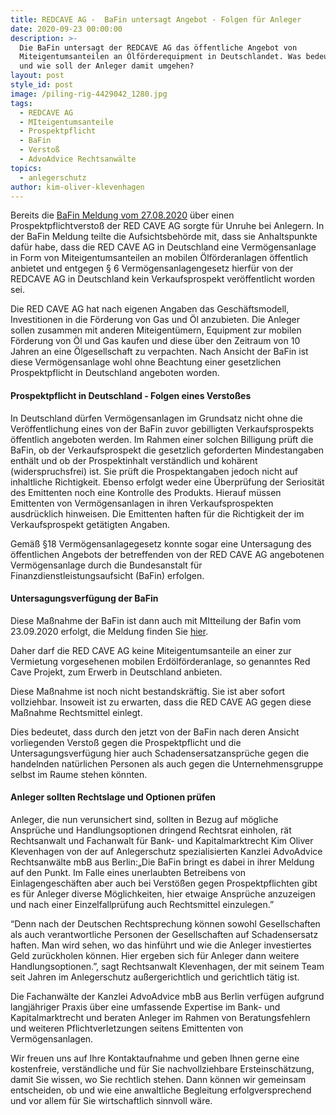 ```yaml
---
title: REDCAVE AG -  BaFin untersagt Angebot - Folgen für Anleger
date: 2020-09-23 00:00:00
description: >-
  Die BaFin untersagt der REDCAVE AG das öffentliche Angebot von
  Miteigentumsanteilen an Ölförderequipment in Deutschlandet. Was bedeutet das
  und wie soll der Anleger damit umgehen?
layout: post
style_id: post
image: /piling-rig-4429042_1280.jpg
tags:
  - REDCAVE AG
  - MIteigentumsanteile
  - Prospektpflicht
  - BaFin
  - Verstoß
  - AdvoAdvice Rechtsanwälte
topics:
  - anlegerschutz
author: kim-oliver-klevenhagen
---
```


Bereits die [BaFin Meldung vom 27.08.2020](https://www.bafin.de/SharedDocs/Veroeffentlichungen/DE/Verbrauchermitteilung/weitere/2020/meldung_200827_Red_Cave_AG.html)&nbsp;über einen Prospektpflichtversto&szlig; der RED CAVE AG sorgte für Unruhe bei Anlegern. In der BaFin Meldung teilte die Aufsichtsbehörde mit, dass sie Anhaltspunkte dafür habe, dass die RED CAVE AG in Deutschland eine Vermögensanlage in Form von Miteigentumsanteilen an mobilen Ölförderanlagen öffentlich anbietet und entgegen &sect; 6 Vermögensanlagengesetz hierfür von der REDCAVE AG in Deutschland kein Verkaufsprospekt veröffentlicht worden sei.

Die RED CAVE AG hat nach eigenen Angaben das Geschäftsmodell,&nbsp; Investitionen in die Förderung von Gas und Öl anzubieten. Die Anleger sollen zusammen mit anderen Miteigentümern, Equipment zur mobilen Förderung von Öl und Gas kaufen und diese über den Zeitraum von 10 Jahren an eine Ölgesellschaft zu verpachten. Nach Ansicht der BaFin ist diese Vermögensanlage wohl ohne Beachtung einer gesetzlichen Prospektpflicht in Deutschland angeboten worden.&nbsp;

#### Prospektpflicht in Deutschland - Folgen eines Versto&szlig;es

In Deutschland dürfen Vermögensanlagen im Grundsatz nicht ohne die Veröffentlichung eines von der BaFin zuvor gebilligten Verkaufsprospekts öffentlich angeboten werden. Im Rahmen einer solchen Billigung prüft die BaFin, ob der Verkaufsprospekt die gesetzlich geforderten Mindestangaben enthält und ob der Prospektinhalt verständlich und kohärent (widerspruchsfrei) ist. Sie prüft die Prospektangaben jedoch nicht auf inhaltliche Richtigkeit. Ebenso erfolgt weder eine Überprüfung der Seriosität des Emittenten noch eine Kontrolle des Produkts. Hierauf müssen Emittenten von Vermögensanlagen in ihren Verkaufsprospekten ausdrücklich hinweisen. Die Emittenten haften für die Richtigkeit der im Verkaufsprospekt getätigten Angaben.

Gemä&szlig; &sect;18 Vermögensanlagegesetz konnte sogar eine Untersagung des öffentlichen Angebots der betreffenden von der RED CAVE AG angebotenen Vermögensanlage durch die Bundesanstalt für Finanzdienstleistungsaufsicht (BaFin) erfolgen.

#### Untersagungsverfügung der BaFin

Diese Ma&szlig;nahme der BaFin ist dann auch mit MItteilung der Bafin vom 23.09.2020 erfolgt, die Meldung finden Sie [hier](https://www.bafin.de/SharedDocs/Veroeffentlichungen/DE/Verbrauchermitteilung/weitere/2020/meldung_20200923_Red_Cave.html).

Daher darf die RED CAVE AG keine Miteigentumsanteile an einer zur Vermietung vorgesehenen mobilen Erdölförderanlage, so genanntes Red Cave Projekt, zum Erwerb in Deutschland anbieten.&nbsp;

Diese Ma&szlig;nahme ist noch nicht bestandskräftig. Sie ist aber sofort vollziehbar. Insoweit ist zu erwarten, dass die RED CAVE AG gegen diese Ma&szlig;nahme Rechtsmittel einlegt.

Dies bedeutet, dass durch den jetzt von der BaFin nach deren Ansicht vorliegenden Versto&szlig; gegen die Prospektpflicht und die Untersagungsverfügung hier auch Schadensersatzansprüche gegen die handelnden natürlichen Personen als auch gegen die Unternehmensgruppe selbst im Raume stehen könnten.

#### Anleger sollten Rechtslage und Optionen prüfen

Anleger, die nun verunsichert sind, sollten in Bezug auf mögliche Ansprüche und Handlungsoptionen dringend Rechtsrat einholen, rät Rechtsanwalt und Fachanwalt für Bank- und Kapitalmarktrecht Kim Oliver Klevenhagen von der auf Anlegerschutz spezialisierten Kanzlei AdvoAdvice Rechtsanwälte mbB aus Berlin:„Die BaFin bringt es dabei in ihrer Meldung auf den Punkt. Im Falle eines unerlaubten Betreibens von Einlagengeschäften aber auch bei Verstö&szlig;en gegen Prospektpflichten gibt es für Anleger diverse Möglichkeiten, hier etwaige Ansprüche anzuzeigen und nach einer Einzelfallprüfung auch Rechtsmittel einzulegen.”

“Denn nach der Deutschen Rechtsprechung können sowohl Gesellschaften als auch verantwortliche Personen der Gesellschaften auf Schadensersatz haften. Man wird sehen, wo das hinführt und wie die Anleger investiertes Geld zurückholen können. Hier ergeben sich für Anleger dann weitere Handlungsoptionen.”, sagt Rechtsanwalt Klevenhagen, der mit seinem Team seit Jahren im Anlegerschutz au&szlig;ergerichtlich und gerichtlich tätig ist.

Die Fachanwälte der Kanzlei AdvoAdvice mbB aus Berlin verfügen aufgrund langjähriger Praxis über eine umfassende Expertise im Bank- und Kapitalmarktrecht und beraten Anleger im Rahmen von Beratungsfehlern und weiteren Pflichtverletzungen seitens Emittenten von Vermögensanlagen.&nbsp;

Wir freuen uns auf Ihre Kontaktaufnahme und geben Ihnen gerne eine kostenfreie, verständliche und für Sie nachvollziehbare Ersteinschätzung, damit Sie wissen, wo Sie rechtlich stehen. Dann können wir gemeinsam entscheiden, ob und wie eine anwaltliche Begleitung erfolgversprechend und vor allem für Sie wirtschaftlich sinnvoll wäre.